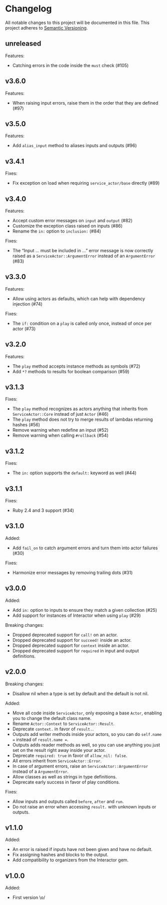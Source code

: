 # Changelog

All notable changes to this project will be documented in this file. This
project adheres to [Semantic Versioning](https://semver.org/spec/v2.0.0.html).

## unreleased

Features:
- Catching errors in the code inside the `must` check (#105)

## v3.6.0

Features:
- When raising input errors, raise them in the order that they are defined (#97)

## v3.5.0

Features:
- Add `alias_input` method to aliases inputs and outputs (#96)

## v3.4.1

Fixes:
- Fix exception on load when requiring `service_actor/base` directly (#89)

## v3.4.0

Features:
- Accept custom error messages on `input` and `output` (#82)
- Customize the exception class raised on inputs (#86)
- Rename the `in:` option to `inclusion:` (#84)

Fixes:
- The “Input … must be included in …” error message is now correctly raised as a
  `ServiceActor::ArgumentError` instead of an `ArgumentError` (#83)

## v3.3.0

Features:
- Allow using actors as defaults, which can help with dependency injection (#74)

Fixes:
- The `if:` condition on a `play` is called only once, instead of once per
  actor (#73)

## v3.2.0

Features:
- The `play` method accepts instance methods as symbols (#72)
- Add `*?` methods to results for boolean comparison (#59)

## v3.1.3

Fixes:
- The `play` method recognizes as actors anything that inherits from
  `ServiceActor::Core` instead of just `Actor` (#46)
- The `play` method does not try to merge results of lambdas returning hashes
  (#56)
- Remove warning when redefine an input (#52)
- Remove warning when calling `#rollback` (#54)

## v3.1.2

Fixes:
- The `in:` option supports the `default:` keyword as well (#44)

## v3.1.1

Fixes:
- Ruby 2.4 and 3 support (#34)

## v3.1.0

Added:
- Add `fail_on` to catch argument errors and turn them into actor failures (#30)

Fixes:
- Harmonize error messages by removing trailing dots (#31)

## v3.0.0

Added:
- Add `in:` option to inputs to ensure they match a given collection (#25)
- Add support for instances of Interactor when using `play` (#29)

Breaking changes:
- Dropped deprecated support for `call!` on an actor.
- Dropped deprecated support for `succeed!` inside an actor.
- Dropped deprecated support for `context` inside an actor.
- Dropped deprecated support for `required` in input and output definitions.

## v2.0.0

Breaking changes:
- Disallow nil when a type is set by default and the default is not nil.

Added:
- Move all code inside `ServiceActor`, only exposing a base `Actor`, enabling
  you to change the default class name.
- Rename `Actor::Context` to `ServiceActor::Result`.
- Deprecate `context.` in favor of `result.`.
- Outputs add writer methods inside your actors, so you can do `self.name =`
  instead of `result.name =`.
- Outputs adds reader methods as well, so you can use anything you just set on
  the result right away inside your actor.
- Deprecate `required: true` in favor of `allow_nil: false`.
- All errors inherit from `ServiceActor::Error`.
- In case of argument errors, raise an `ServiceActor::ArgumentError` instead of
  a `ArgumentError`.
- Allow classes as well as strings in type definitions.
- Deprecate early success in favor of play conditions.

Fixes:
- Allow inputs and outputs called `before`, `after` and `run`.
- Do not raise an error when accessing `result.` with unknown inputs or
  outputs.

## v1.1.0

Added:
- An error is raised if inputs have not been given and have no default.
- Fix assigning hashes and blocks to the output.
- Add compatibility to organizers from the Interactor gem.

## v1.0.0

Added:
- First version \o/
